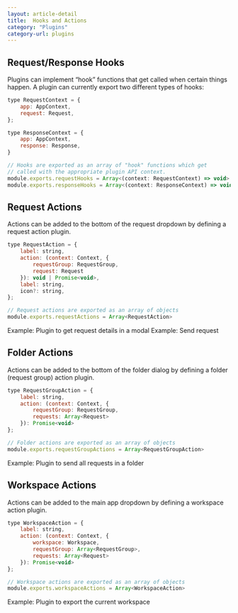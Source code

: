 ```yaml
---
layout: article-detail
title:  Hooks and Actions
category: "Plugins"
category-url: plugins
---
```


## Request/Response Hooks
Plugins can implement “hook” functions that get called when certain things happen. A plugin can currently export two different types of hooks:

```js
type RequestContext = {
    app: AppContext,
    request: Request,
};

type ResponseContext = {
    app: AppContext,
    response: Response,
}
```

```js
// Hooks are exported as an array of "hook" functions which get 
// called with the appropriate plugin API context.
module.exports.requestHooks = Array<(context: RequestContext) => void>
module.exports.responseHooks = Array<(context: ResponseContext) => void>
```

## Request Actions
Actions can be added to the bottom of the request dropdown by defining a request action plugin.

```js
type RequestAction = {
    label: string,
    action: (context: Context, { 
        requestGroup: RequestGroup, 
        request: Request
    }): void | Promise<void>,
    label: string,
    icon?: string,
};
```

```js
// Request actions are exported as an array of objects
module.exports.requestActions = Array<RequestAction>
```

Example: Plugin to get request details in a modal
Example: Send request

## Folder Actions

Actions can be added to the bottom of the folder dialog by defining a folder (request group) action plugin.

```js
type RequestGroupAction = {
    label: string,
    action: (context: Context, { 
        requestGroup: RequestGroup, 
        requests: Array<Request>
    }): Promise<void>
};
```

```js
// Folder actions are exported as an array of objects
module.exports.requestGroupActions = Array<RequestGroupAction>
```

Example: Plugin to send all requests in a folder

## Workspace Actions

Actions can be added to the main app dropdown by defining a workspace action plugin.

```js
type WorkspaceAction = {
    label: string,
    action: (context: Context, { 
        workspace: Workspace,
        requestGroup: Array<RequestGroup>, 
        requests: Array<Request>
    }): Promise<void>
};
```

```js
// Workspace actions are exported as an array of objects
module.exports.workspaceActions = Array<WorkspaceAction>
```

Example: Plugin to export the current workspace
